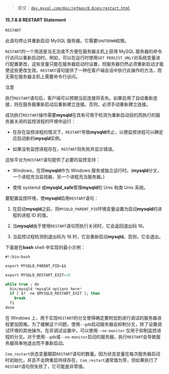 > 原文：[`dev.mysql.com/doc/refman/8.0/en/restart.html`](https://dev.mysql.com/doc/refman/8.0/en/restart.html)

#### 15.7.8.8 RESTART Statement

```sql
RESTART
```

此语句停止并重新启动 MySQL 服务器。它需要`SHUTDOWN`权限。

`RESTART`的一个用途是当无法或不方便在服务器主机上获得 MySQL 服务器的命令行访问以重新启动时。例如，可以在运行时使用`SET PERSIST_ONLY`对系统变量进行配置更改，这些变量只能在服务器启动时设置，但服务器仍然必须重新启动才能使这些更改生效。`RESTART`语句提供了一种在客户端会话中执行此操作的方法，而无需在服务器主机上需要命令行访问。

注意

执行`RESTART`语句后，客户端可以预期当前连接将丢失。如果启用了自动重新连接，则在服务器重新启动后重新建立连接。否则，必须手动重新建立连接。

成功执行`RESTART`操作需要**mysqld**在具有可用于检测为重新启动目的而执行的服务器关闭的监控进程的环境中运行：

+   在存在监控进程的情况下，`RESTART`导致**mysqld**终止，以便监控进程可以确定应启动新的**mysqld**实例。

+   如果没有监控进程存在，`RESTART`将失败并显示错误。

这些平台为`RESTART`语句提供了必要的监控支持：

+   Windows，在将**mysqld**作为 Windows 服务或独立运行时。(**mysqld**分叉，一个进程充当监视器，另一个进程充当服务器。)

+   使用 systemd 或**mysqld_safe**管理**mysqld**的 Unix 和类 Unix 系统。

要配置监控环境，使**mysqld**启用`RESTART`语句：

1.  在启动**mysqld**之前，将`MYSQLD_PARENT_PID`环境变量设置为启动**mysqld**的进程的进程 ID 的值。

1.  当**mysqld**由于使用`RESTART`语句而执行关闭时，它会返回退出码 16。

1.  当监控过程检测到退出码为 16 时，它会重新启动**mysqld**。否则，它会退出。

下面是在**bash** shell 中实现的最小示例：

```sql
#!/bin/bash

export MYSQLD_PARENT_PID=$$

export MYSQLD_RESTART_EXIT=16

while true ; do
  bin/mysqld *mysqld options here*
  if [ $? -ne $MYSQLD_RESTART_EXIT ]; then
    break
  fi
done
```

在 Windows 上，用于实现`RESTART`的分叉使得确定要附加到进行调试的服务器进程更加困难。为了缓解这个问题，使用`--gdb`启动服务器会抑制分叉，除了设置调试环境的其他操作。在非调试设置中，可以使用`--no-monitor` 仅用于抑制监控进程的分叉。对于使用`--gdb`或`--no-monitor`启动的服务器，执行`RESTART`会导致服务器简单地退出而不重新启动。

`Com_restart`状态变量跟踪`RESTART`语句的数量。因为状态变量在每次服务器启动时初始化，并且不会跨重启持续存在，`Com_restart`通常值为零，但如果执行了`RESTART`语句但失败了，它可能是非零值。
